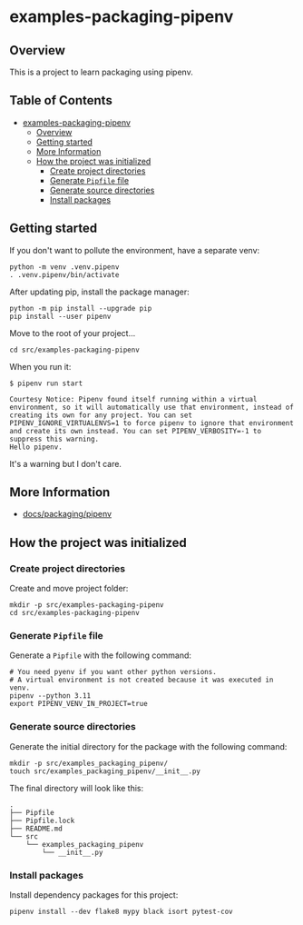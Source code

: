 # examples-packaging-pipenv

## Overview 

This is a project to learn packaging using pipenv.


## Table of Contents <!-- omit in toc -->

- [examples-packaging-pipenv](#examples-packaging-pipenv)
  - [Overview](#overview)
  - [Getting started](#getting-started)
  - [More Information](#more-information)
  - [How the project was initialized](#how-the-project-was-initialized)
    - [Create project directories](#create-project-directories)
    - [Generate `Pipfile` file](#generate-pipfile-file)
    - [Generate source directories](#generate-source-directories)
    - [Install packages](#install-packages)


## Getting started

If you don't want to pollute the environment, have a separate venv:

```shell
python -m venv .venv.pipenv
. .venv.pipenv/bin/activate
```

After updating pip, install the package manager:

```shell
python -m pip install --upgrade pip
pip install --user pipenv
```

Move to the root of your project...

```shell
cd src/examples-packaging-pipenv
```

When you run it:

```console
$ pipenv run start

Courtesy Notice: Pipenv found itself running within a virtual environment, so it will automatically use that environment, instead of creating its own for any project. You can set PIPENV_IGNORE_VIRTUALENVS=1 to force pipenv to ignore that environment and create its own instead. You can set PIPENV_VERBOSITY=-1 to suppress this warning.
Hello pipenv.
```

It's a warning but I don't care.


## More Information

- [docs/packaging/pipenv](/docs/packaging/pipenv.md)


## How the project was initialized

### Create project directories

Create and move project folder:

```shell
mkdir -p src/examples-packaging-pipenv
cd src/examples-packaging-pipenv
```

### Generate `Pipfile` file

Generate a `Pipfile` with the following command:

```shell
# You need pyenv if you want other python versions.
# A virtual environment is not created because it was executed in venv.
pipenv --python 3.11
export PIPENV_VENV_IN_PROJECT=true
```

### Generate source directories

Generate the initial directory for the package with the following command:

```shell
mkdir -p src/examples_packaging_pipenv/
touch src/examples_packaging_pipenv/__init__.py
```

The final directory will look like this:

```
.
├── Pipfile
├── Pipfile.lock
├── README.md
└── src
    └── examples_packaging_pipenv
        └── __init__.py
```

### Install packages

Install dependency packages for this project:

```shell
pipenv install --dev flake8 mypy black isort pytest-cov
```
